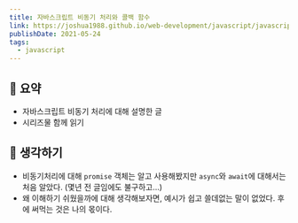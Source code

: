 ```yaml
---
title: 자바스크립트 비동기 처리와 콜백 함수
link: https://joshua1988.github.io/web-development/javascript/javascript-asynchronous-operation/
publishDate: 2021-05-24
tags:
  - javascript
---
```

## 📝 요약 
- 자바스크립트 비동기 처리에 대해 설명한 글 
- 시리즈물 함께 읽기 

## 🤔 생각하기 
- 비동기처리에 대해 `promise` 객체는 알고 사용해봤지만 `async`와 `await`에 대해서는 처음 알았다. (몇년 전 글임에도 불구하고...)
- 왜 이해하기 쉬웠을까에 대해 생각해보자면, 예시가 쉽고 쓸데없는 말이 없었다. 후에 써먹는 것은 나의 몫이다. 